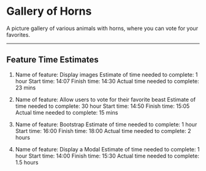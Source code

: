 # Gallery of Horns

A picture gallery of various animals with horns, where you can vote for your favorites.

---

## Feature Time Estimates

1. Name of feature: Display images
   Estimate of time needed to complete: 1 hour
   Start time: 14:07
   Finish time: 14:30
   Actual time needed to complete: 23 mins

2. Name of feature: Allow users to vote for their favorite beast
   Estimate of time needed to complete: 30 hour
   Start time: 14:50
   Finish time: 15:05
   Actual time needed to complete: 15 mins

3. Name of feature: Bootstrap
   Estimate of time needed to complete: 1 hour
   Start time: 16:00
   Finish time: 18:00
   Actual time needed to complete: 2 hours

4. Name of feature: Display a Modal
   Estimate of time needed to complete: 1 hour
   Start time: 14:00
   Finish time: 15:30
   Actual time needed to complete: 1.5 hours
